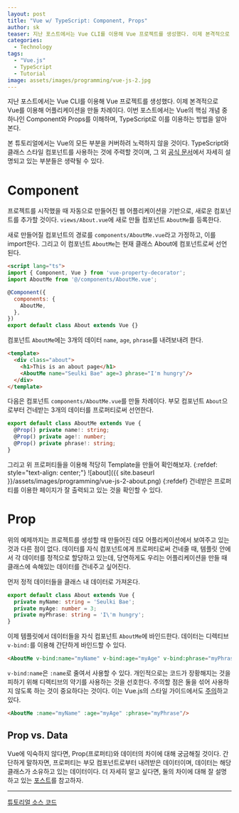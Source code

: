 ```yaml
---
layout: post
title: "Vue w/ TypeScript: Component, Props"
author: sk
teaser: 지난 포스트에서는 Vue CLI를 이용해 Vue 프로젝트를 생성했다. 이제 본격적으로 Vue를 이용해 어플리케이션을 만들 차례이다. 이번 포스트에서는 Vue의 핵심 개념 중 하나인 Component와 Props를 이해하며, TypeScript로 이를 이용하는 방법을 알아본다.
categories:
  - Technology
tags:
  - "Vue.js"
  - TypeScript
  - Tutorial
image: assets/images/programming/vue-js-2.jpg
---
```

지난 포스트에서는 Vue CLI를 이용해 Vue 프로젝트를 생성했다. 이제 본격적으로 Vue를 이용해 어플리케이션을 만들 차례이다.
이번 포스트에서는 Vue의 핵심 개념 중 하나인 Component와 Props를 이해하며, TypeScript로 이를 이용하는 방법을 알아본다.

본 튜토리얼에서는 Vue의 모든 부분을 커버하려 노력하지 않을 것이다.
TypeScript와 클래스 스타일 컴포넌트를 사용하는 것에 주력할 것이며, 그 외 [공식 문서][1]에서 자세히 설명되고 있는 부분들은 생략될 수 있다.

# Component
프로젝트를 시작했을 때 자동으로 만들어진 웹 어플리케이션을 기반으로, 새로운 컴포넌트를 추가할 것이다.
`views/About.vue`에 새로 만들 컴포넌트 `AboutMe`를 등록한다.

새로 만들어질 컴포넌트의 경로를 `components/AboutMe.vue`라고 가정하고, 이를 import한다.
그리고 이 컴포넌트 `AboutMe`는 현재 클래스 About에 컴포넌트로써 선언된다.
```html
<script lang="ts">
import { Component, Vue } from 'vue-property-decorator';
import AboutMe from '@/components/AboutMe.vue';

@Component({
  components: {
    AboutMe,
  },
})
export default class About extends Vue {}
```

컴포넌트 `AboutMe`에는 3개의 데이터 `name`, `age`, `phrase`를 내려보내려 한다.
```html
<template>
  <div class="about">
    <h1>This is an about page</h1>
    <AboutMe name="Seulki Bae" age=3 phrase="I'm hungry"/>
  </div>
</template>
```

다음은 컴포넌트 `components/AboutMe.vue`를 만들 차례이다.
부모 컴포넌트 `About`으로부터 건네받는 3개의 데이터를 프로퍼티로써 선언한다.
```ts
export default class AboutMe extends Vue {
  @Prop() private name!: string;
  @Prop() private age!: number;
  @Prop() private phrase!: string;
}
```
그리고 위 프로퍼티들을 이용해 적당히 Template을 만들어 확인해보자.
{:refdef: style="text-align: center;"}
![about]({{ site.baseurl }}/assets/images/programming/vue-js-2-about.png)
{:refdef}
건네받은 프로퍼티를 이용한 페이지가 잘 출력되고 있는 것을 확인할 수 있다.

# Prop
위의 예제까지는 프로젝트를 생성할 때 만들어진 데모 어플리케이션에서 보여주고 있는 것과 다른 점이 없다.
데이터를 자식 컴포넌트에게 프로퍼티로써 건네줄 때, 템플릿 안에서 각 데이터를 정적으로 할당하고 있는데, 당연하게도 우리는 어플리케이션을 만들 때 클래스에 속해있는 데이터를 건네주고 싶어진다.

먼저 정적 데이터들을 클래스 내 데이터로 가져온다.
```ts
export default class About extends Vue {
  private myName: string = 'Seulki Bae';
  private myAge: number = 3;
  private myPhrase: string = 'I\'m hungry';
}
```
이제 템플릿에서 데이터들을 자식 컴포넌트 `AboutMe`에 바인드한다.
데이터는 디렉티브 `v-bind:`를 이용해 간단하게 바인드할 수 있다.
```html
<AboutMe v-bind:name="myName" v-bind:age="myAge" v-bind:phrase="myPhrase"/>
```
`v-bind:name`은 `:name`로 줄여서 사용할 수 있다. 개인적으로는 코드가 장황해지는 것을 피하기 위해 디렉티브의 약기를 사용하는 것을 선호한다.
주의할 점은 둘을 섞어 사용하지 않도록 하는 것이 중요하다는 것이다. 이는 Vue.js의 스타일 가이드에서도 [주의][2]하고 있다.
```html
<AboutMe :name="myName" :age="myAge" :phrase="myPhrase"/>
```
## Prop vs. Data
Vue에 익숙하지 않다면, Prop(프로퍼티)와 데이터의 차이에 대해 궁금해질 것이다.
간단하게 말하자면, 프로퍼티는 부모 컴포넌트로부터 내려받은 데이터이며, 데이터는 해당 클래스가 소유하고 있는 데이터이다.
더 자세히 알고 싶다면, 둘의 차이에 대해 잘 설명하고 있는 [포스트][3]를 참고하자.

---

[튜토리얼 소스 코드][4]

[1]: https://vuejs.org/v2/guide/
[2]: https://vuejs.org/v2/style-guide/#Directive-shorthands-strongly-recommended
[3]: http://michaelnthiessen.com/vue-props-vs-data/
[4]: https://github.com/kinchi22/vue-ts-class/tree/tutorial2-component-prop